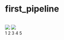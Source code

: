 # first_pipeline
<br>
<img src="https://github.com/andovnar2021/first_pipeline/workflows/Terraform/badge.svg?branch=main">
<img src="https://github.com/andovnar2021/first_pipeline/workflows/terraform-prod.yml/badge.svg">
<br>
1
2
3
4
5
